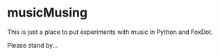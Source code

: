 # musicMusing

This is just a place to put experiments with music in Python and FoxDot. 

Please stand by...